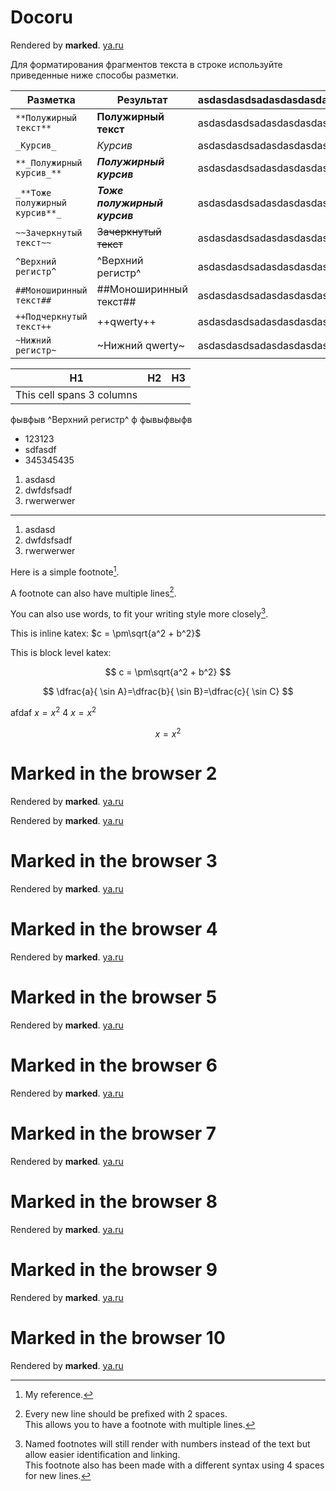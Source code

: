# Docoru

Rendered by **marked**. [ya.ru](http://ya.ru)

Для форматирования фрагментов текста в строке используйте приведенные ниже способы разметки.

Разметка | Результат | asdasdasdsadasdasdasdasd
----- | ----- | -----
`**Полужирный текст**` | **Полужирный текст** | asdasdasdsadasdasdasdasd
`_Курсив_` | _Курсив_ | asdasdasdsadasdasdasdasd
`**_Полужирный курсив_**` | **_Полужирный курсив_**  | asdasdasdsadasdasdasdasd
`_**Тоже полужирный курсив**_` | _**Тоже полужирный курсив**_ | asdasdasdsadasdasdasdasd
`~~Зачеркнутый текст~~` | ~~Зачеркнутый текст~~ | asdasdasdsadasdasdasdasd
`^Верхний регистр^` | ^Верхний регистр^ | asdasdasdsadasdasdasdasd
`##Моноширинный текст##` | ##Моноширинный текст## | asdasdasdsadasdasdasdasd
`++Подчеркнутый текст++` | ++qwerty++ | asdasdasdsadasdasdasdasd
`~Нижний регистр~` | ~Нижний qwerty~ | asdasdasdsadasdasdasdasd


| H1      | H2      | H3      |
|---------|---------|---------|
| This cell spans 3 columns |||


фывфыв ^Верхний регистр^ ф фывыфвыфв


- 123123
- sdfasdf
- 345345435

1. asdasd
1. dwfdsfsadf
1. rwerwerwer

---

1. asdasd
2. dwfdsfsadf
3. rwerwerwer

Here is a simple footnote[^1].

A footnote can also have multiple lines[^2].  

You can also use words, to fit your writing style more closely[^note].

[^1]: My reference.
[^2]: Every new line should be prefixed with 2 spaces.  
  This allows you to have a footnote with multiple lines.
[^note]:
    Named footnotes will still render with numbers instead of the text but allow easier identification and linking.  
    This footnote also has been made with a different syntax using 4 spaces for new lines.


This is inline katex: $c = \pm\sqrt{a^2 + b^2}$

This is block level katex:

$$
c = \pm\sqrt{a^2 + b^2}
$$

$$
\dfrac{a}{ \sin A}=\dfrac{b}{ \sin B}=\dfrac{c}{ \sin C}
$$

afdaf $x=x^2$ 4 $x=x^2$

$$
x = x^2
$$


# Marked in the browser 2

Rendered by **marked**. [ya.ru](http://ya.ru)

Rendered by **marked**. [ya.ru](./test2.md)

# Marked in the browser 3

Rendered by **marked**. [ya.ru](http://ya.ru)

# Marked in the browser 4

Rendered by **marked**. [ya.ru](http://ya.ru)

# Marked in the browser 5

Rendered by **marked**. [ya.ru](http://ya.ru)

# Marked in the browser 6

Rendered by **marked**. [ya.ru](http://ya.ru)

# Marked in the browser 7

Rendered by **marked**. [ya.ru](http://ya.ru)

# Marked in the browser 8

Rendered by **marked**. [ya.ru](http://ya.ru)

# Marked in the browser 9

Rendered by **marked**. [ya.ru](http://ya.ru)

# Marked in the browser 10

Rendered by **marked**. [ya.ru](http://ya.ru)
